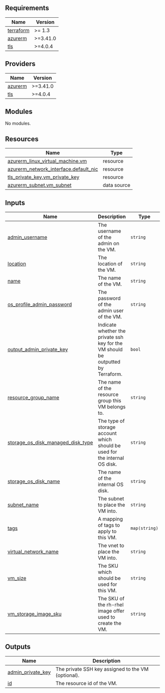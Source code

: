 <!-- BEGIN_TF_DOCS -->
## Requirements

| Name | Version |
|------|---------|
| <a name="requirement_terraform"></a> [terraform](#requirement\_terraform) | >= 1.3 |
| <a name="requirement_azurerm"></a> [azurerm](#requirement\_azurerm) | >=3.41.0 |
| <a name="requirement_tls"></a> [tls](#requirement\_tls) | >=4.0.4 |

## Providers

| Name | Version |
|------|---------|
| <a name="provider_azurerm"></a> [azurerm](#provider\_azurerm) | >=3.41.0 |
| <a name="provider_tls"></a> [tls](#provider\_tls) | >=4.0.4 |

## Modules

No modules.

## Resources

| Name | Type |
|------|------|
| [azurerm_linux_virtual_machine.vm](https://registry.terraform.io/providers/hashicorp/azurerm/latest/docs/resources/linux_virtual_machine) | resource |
| [azurerm_network_interface.default_nic](https://registry.terraform.io/providers/hashicorp/azurerm/latest/docs/resources/network_interface) | resource |
| [tls_private_key.vm_private_key](https://registry.terraform.io/providers/hashicorp/tls/latest/docs/resources/private_key) | resource |
| [azurerm_subnet.vm_subnet](https://registry.terraform.io/providers/hashicorp/azurerm/latest/docs/data-sources/subnet) | data source |

## Inputs

| Name | Description | Type | Default | Required |
|------|-------------|------|---------|:--------:|
| <a name="input_admin_username"></a> [admin\_username](#input\_admin\_username) | The username of the admin on the VM. | `string` | n/a | yes |
| <a name="input_location"></a> [location](#input\_location) | The location of the VM. | `string` | n/a | yes |
| <a name="input_name"></a> [name](#input\_name) | The name of the VM. | `string` | n/a | yes |
| <a name="input_os_profile_admin_password"></a> [os\_profile\_admin\_password](#input\_os\_profile\_admin\_password) | The password of the admin user of the VM. | `string` | `null` | no |
| <a name="input_output_admin_private_key"></a> [output\_admin\_private\_key](#input\_output\_admin\_private\_key) | Indicate whether the private ssh key for the VM should be outputted by Terraform. | `bool` | `true` | no |
| <a name="input_resource_group_name"></a> [resource\_group\_name](#input\_resource\_group\_name) | The name of the resource group this VM belongs to. | `string` | n/a | yes |
| <a name="input_storage_os_disk_managed_disk_type"></a> [storage\_os\_disk\_managed\_disk\_type](#input\_storage\_os\_disk\_managed\_disk\_type) | The type of storage account which should be used for the internal OS disk. | `string` | `"Standard_LRS"` | no |
| <a name="input_storage_os_disk_name"></a> [storage\_os\_disk\_name](#input\_storage\_os\_disk\_name) | The name of the internal OS disk. | `string` | n/a | yes |
| <a name="input_subnet_name"></a> [subnet\_name](#input\_subnet\_name) | The subnet to place the VM into. | `string` | n/a | yes |
| <a name="input_tags"></a> [tags](#input\_tags) | A mapping of tags to apply to this VM. | `map(string)` | `null` | no |
| <a name="input_virtual_network_name"></a> [virtual\_network\_name](#input\_virtual\_network\_name) | The vnet to place the VM into. | `string` | n/a | yes |
| <a name="input_vm_size"></a> [vm\_size](#input\_vm\_size) | The SKU which should be used for this VM. | `string` | `"Standard_DS1_v2"` | no |
| <a name="input_vm_storage_image_sku"></a> [vm\_storage\_image\_sku](#input\_vm\_storage\_image\_sku) | The SKU of the rh-rhel image offer used to create the VM. | `string` | `"9-lvm"` | no |

## Outputs

| Name | Description |
|------|-------------|
| <a name="output_admin_private_key"></a> [admin\_private\_key](#output\_admin\_private\_key) | The private SSH key assigned to the VM (optional). |
| <a name="output_id"></a> [id](#output\_id) | The resource id of the VM. |
<!-- END_TF_DOCS -->
